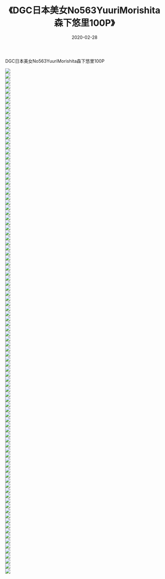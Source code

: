﻿---
layout: post
title:  《DGC日本美女No563YuuriMorishita森下悠里100P》
date:   2020-02-28
img: http://img.660000.xyz/Sharelink/性感/2020/DGC日本美女No563YuuriMorishita森下悠里100P/000.jpg
categories: [美女, 清纯, 唯美]
---

DGC日本美女No563YuuriMorishita森下悠里100P

  ![](http://img.660000.xyz/Sharelink/性感/2020/DGC日本美女No563YuuriMorishita森下悠里100P/001.jpg) <br> ![](http://img.660000.xyz/Sharelink/性感/2020/DGC日本美女No563YuuriMorishita森下悠里100P/002.jpg) <br> ![](http://img.660000.xyz/Sharelink/性感/2020/DGC日本美女No563YuuriMorishita森下悠里100P/003.jpg) <br> ![](http://img.660000.xyz/Sharelink/性感/2020/DGC日本美女No563YuuriMorishita森下悠里100P/004.jpg) <br> ![](http://img.660000.xyz/Sharelink/性感/2020/DGC日本美女No563YuuriMorishita森下悠里100P/005.jpg) <br> ![](http://img.660000.xyz/Sharelink/性感/2020/DGC日本美女No563YuuriMorishita森下悠里100P/006.jpg) <br> ![](http://img.660000.xyz/Sharelink/性感/2020/DGC日本美女No563YuuriMorishita森下悠里100P/007.jpg) <br> ![](http://img.660000.xyz/Sharelink/性感/2020/DGC日本美女No563YuuriMorishita森下悠里100P/008.jpg) <br> ![](http://img.660000.xyz/Sharelink/性感/2020/DGC日本美女No563YuuriMorishita森下悠里100P/009.jpg) <br> ![](http://img.660000.xyz/Sharelink/性感/2020/DGC日本美女No563YuuriMorishita森下悠里100P/010.jpg) <br> ![](http://img.660000.xyz/Sharelink/性感/2020/DGC日本美女No563YuuriMorishita森下悠里100P/011.jpg) <br> ![](http://img.660000.xyz/Sharelink/性感/2020/DGC日本美女No563YuuriMorishita森下悠里100P/012.jpg) <br> ![](http://img.660000.xyz/Sharelink/性感/2020/DGC日本美女No563YuuriMorishita森下悠里100P/013.jpg) <br> ![](http://img.660000.xyz/Sharelink/性感/2020/DGC日本美女No563YuuriMorishita森下悠里100P/014.jpg) <br> ![](http://img.660000.xyz/Sharelink/性感/2020/DGC日本美女No563YuuriMorishita森下悠里100P/015.jpg) <br> ![](http://img.660000.xyz/Sharelink/性感/2020/DGC日本美女No563YuuriMorishita森下悠里100P/016.jpg) <br> ![](http://img.660000.xyz/Sharelink/性感/2020/DGC日本美女No563YuuriMorishita森下悠里100P/017.jpg) <br> ![](http://img.660000.xyz/Sharelink/性感/2020/DGC日本美女No563YuuriMorishita森下悠里100P/018.jpg) <br> ![](http://img.660000.xyz/Sharelink/性感/2020/DGC日本美女No563YuuriMorishita森下悠里100P/019.jpg) <br> ![](http://img.660000.xyz/Sharelink/性感/2020/DGC日本美女No563YuuriMorishita森下悠里100P/020.jpg) <br> ![](http://img.660000.xyz/Sharelink/性感/2020/DGC日本美女No563YuuriMorishita森下悠里100P/021.jpg) <br> ![](http://img.660000.xyz/Sharelink/性感/2020/DGC日本美女No563YuuriMorishita森下悠里100P/022.jpg) <br> ![](http://img.660000.xyz/Sharelink/性感/2020/DGC日本美女No563YuuriMorishita森下悠里100P/023.jpg) <br> ![](http://img.660000.xyz/Sharelink/性感/2020/DGC日本美女No563YuuriMorishita森下悠里100P/024.jpg) <br> ![](http://img.660000.xyz/Sharelink/性感/2020/DGC日本美女No563YuuriMorishita森下悠里100P/025.jpg) <br> ![](http://img.660000.xyz/Sharelink/性感/2020/DGC日本美女No563YuuriMorishita森下悠里100P/026.jpg) <br> ![](http://img.660000.xyz/Sharelink/性感/2020/DGC日本美女No563YuuriMorishita森下悠里100P/027.jpg) <br> ![](http://img.660000.xyz/Sharelink/性感/2020/DGC日本美女No563YuuriMorishita森下悠里100P/028.jpg) <br> ![](http://img.660000.xyz/Sharelink/性感/2020/DGC日本美女No563YuuriMorishita森下悠里100P/029.jpg) <br> ![](http://img.660000.xyz/Sharelink/性感/2020/DGC日本美女No563YuuriMorishita森下悠里100P/030.jpg) <br> ![](http://img.660000.xyz/Sharelink/性感/2020/DGC日本美女No563YuuriMorishita森下悠里100P/031.jpg) <br> ![](http://img.660000.xyz/Sharelink/性感/2020/DGC日本美女No563YuuriMorishita森下悠里100P/032.jpg) <br> ![](http://img.660000.xyz/Sharelink/性感/2020/DGC日本美女No563YuuriMorishita森下悠里100P/033.jpg) <br> ![](http://img.660000.xyz/Sharelink/性感/2020/DGC日本美女No563YuuriMorishita森下悠里100P/034.jpg) <br> ![](http://img.660000.xyz/Sharelink/性感/2020/DGC日本美女No563YuuriMorishita森下悠里100P/035.jpg) <br> ![](http://img.660000.xyz/Sharelink/性感/2020/DGC日本美女No563YuuriMorishita森下悠里100P/036.jpg) <br> ![](http://img.660000.xyz/Sharelink/性感/2020/DGC日本美女No563YuuriMorishita森下悠里100P/037.jpg) <br> ![](http://img.660000.xyz/Sharelink/性感/2020/DGC日本美女No563YuuriMorishita森下悠里100P/038.jpg) <br> ![](http://img.660000.xyz/Sharelink/性感/2020/DGC日本美女No563YuuriMorishita森下悠里100P/039.jpg) <br> ![](http://img.660000.xyz/Sharelink/性感/2020/DGC日本美女No563YuuriMorishita森下悠里100P/040.jpg) <br> ![](http://img.660000.xyz/Sharelink/性感/2020/DGC日本美女No563YuuriMorishita森下悠里100P/041.jpg) <br> ![](http://img.660000.xyz/Sharelink/性感/2020/DGC日本美女No563YuuriMorishita森下悠里100P/042.jpg) <br> ![](http://img.660000.xyz/Sharelink/性感/2020/DGC日本美女No563YuuriMorishita森下悠里100P/043.jpg) <br> ![](http://img.660000.xyz/Sharelink/性感/2020/DGC日本美女No563YuuriMorishita森下悠里100P/044.jpg) <br> ![](http://img.660000.xyz/Sharelink/性感/2020/DGC日本美女No563YuuriMorishita森下悠里100P/045.jpg) <br> ![](http://img.660000.xyz/Sharelink/性感/2020/DGC日本美女No563YuuriMorishita森下悠里100P/046.jpg) <br> ![](http://img.660000.xyz/Sharelink/性感/2020/DGC日本美女No563YuuriMorishita森下悠里100P/047.jpg) <br> ![](http://img.660000.xyz/Sharelink/性感/2020/DGC日本美女No563YuuriMorishita森下悠里100P/048.jpg) <br> ![](http://img.660000.xyz/Sharelink/性感/2020/DGC日本美女No563YuuriMorishita森下悠里100P/049.jpg) <br> ![](http://img.660000.xyz/Sharelink/性感/2020/DGC日本美女No563YuuriMorishita森下悠里100P/050.jpg) <br> ![](http://img.660000.xyz/Sharelink/性感/2020/DGC日本美女No563YuuriMorishita森下悠里100P/051.jpg) <br> ![](http://img.660000.xyz/Sharelink/性感/2020/DGC日本美女No563YuuriMorishita森下悠里100P/052.jpg) <br> ![](http://img.660000.xyz/Sharelink/性感/2020/DGC日本美女No563YuuriMorishita森下悠里100P/053.jpg) <br> ![](http://img.660000.xyz/Sharelink/性感/2020/DGC日本美女No563YuuriMorishita森下悠里100P/054.jpg) <br> ![](http://img.660000.xyz/Sharelink/性感/2020/DGC日本美女No563YuuriMorishita森下悠里100P/055.jpg) <br> ![](http://img.660000.xyz/Sharelink/性感/2020/DGC日本美女No563YuuriMorishita森下悠里100P/056.jpg) <br> ![](http://img.660000.xyz/Sharelink/性感/2020/DGC日本美女No563YuuriMorishita森下悠里100P/057.jpg) <br> ![](http://img.660000.xyz/Sharelink/性感/2020/DGC日本美女No563YuuriMorishita森下悠里100P/058.jpg) <br> ![](http://img.660000.xyz/Sharelink/性感/2020/DGC日本美女No563YuuriMorishita森下悠里100P/059.jpg) <br> ![](http://img.660000.xyz/Sharelink/性感/2020/DGC日本美女No563YuuriMorishita森下悠里100P/060.jpg) <br> ![](http://img.660000.xyz/Sharelink/性感/2020/DGC日本美女No563YuuriMorishita森下悠里100P/061.jpg) <br> ![](http://img.660000.xyz/Sharelink/性感/2020/DGC日本美女No563YuuriMorishita森下悠里100P/062.jpg) <br> ![](http://img.660000.xyz/Sharelink/性感/2020/DGC日本美女No563YuuriMorishita森下悠里100P/063.jpg) <br> ![](http://img.660000.xyz/Sharelink/性感/2020/DGC日本美女No563YuuriMorishita森下悠里100P/064.jpg) <br> ![](http://img.660000.xyz/Sharelink/性感/2020/DGC日本美女No563YuuriMorishita森下悠里100P/065.jpg) <br> ![](http://img.660000.xyz/Sharelink/性感/2020/DGC日本美女No563YuuriMorishita森下悠里100P/066.jpg) <br> ![](http://img.660000.xyz/Sharelink/性感/2020/DGC日本美女No563YuuriMorishita森下悠里100P/067.jpg) <br> ![](http://img.660000.xyz/Sharelink/性感/2020/DGC日本美女No563YuuriMorishita森下悠里100P/068.jpg) <br> ![](http://img.660000.xyz/Sharelink/性感/2020/DGC日本美女No563YuuriMorishita森下悠里100P/069.jpg) <br> ![](http://img.660000.xyz/Sharelink/性感/2020/DGC日本美女No563YuuriMorishita森下悠里100P/070.jpg) <br> ![](http://img.660000.xyz/Sharelink/性感/2020/DGC日本美女No563YuuriMorishita森下悠里100P/071.jpg) <br> ![](http://img.660000.xyz/Sharelink/性感/2020/DGC日本美女No563YuuriMorishita森下悠里100P/072.jpg) <br> ![](http://img.660000.xyz/Sharelink/性感/2020/DGC日本美女No563YuuriMorishita森下悠里100P/073.jpg) <br> ![](http://img.660000.xyz/Sharelink/性感/2020/DGC日本美女No563YuuriMorishita森下悠里100P/074.jpg) <br> ![](http://img.660000.xyz/Sharelink/性感/2020/DGC日本美女No563YuuriMorishita森下悠里100P/075.jpg) <br> ![](http://img.660000.xyz/Sharelink/性感/2020/DGC日本美女No563YuuriMorishita森下悠里100P/076.jpg) <br> ![](http://img.660000.xyz/Sharelink/性感/2020/DGC日本美女No563YuuriMorishita森下悠里100P/077.jpg) <br> ![](http://img.660000.xyz/Sharelink/性感/2020/DGC日本美女No563YuuriMorishita森下悠里100P/078.jpg) <br> ![](http://img.660000.xyz/Sharelink/性感/2020/DGC日本美女No563YuuriMorishita森下悠里100P/079.jpg) <br> ![](http://img.660000.xyz/Sharelink/性感/2020/DGC日本美女No563YuuriMorishita森下悠里100P/080.jpg) <br> ![](http://img.660000.xyz/Sharelink/性感/2020/DGC日本美女No563YuuriMorishita森下悠里100P/081.jpg) <br> ![](http://img.660000.xyz/Sharelink/性感/2020/DGC日本美女No563YuuriMorishita森下悠里100P/082.jpg) <br> ![](http://img.660000.xyz/Sharelink/性感/2020/DGC日本美女No563YuuriMorishita森下悠里100P/083.jpg) <br> ![](http://img.660000.xyz/Sharelink/性感/2020/DGC日本美女No563YuuriMorishita森下悠里100P/084.jpg) <br> ![](http://img.660000.xyz/Sharelink/性感/2020/DGC日本美女No563YuuriMorishita森下悠里100P/085.jpg) <br> ![](http://img.660000.xyz/Sharelink/性感/2020/DGC日本美女No563YuuriMorishita森下悠里100P/086.jpg) <br> ![](http://img.660000.xyz/Sharelink/性感/2020/DGC日本美女No563YuuriMorishita森下悠里100P/087.jpg) <br> ![](http://img.660000.xyz/Sharelink/性感/2020/DGC日本美女No563YuuriMorishita森下悠里100P/088.jpg) <br> ![](http://img.660000.xyz/Sharelink/性感/2020/DGC日本美女No563YuuriMorishita森下悠里100P/089.jpg) <br> ![](http://img.660000.xyz/Sharelink/性感/2020/DGC日本美女No563YuuriMorishita森下悠里100P/090.jpg) <br> ![](http://img.660000.xyz/Sharelink/性感/2020/DGC日本美女No563YuuriMorishita森下悠里100P/091.jpg) <br> ![](http://img.660000.xyz/Sharelink/性感/2020/DGC日本美女No563YuuriMorishita森下悠里100P/092.jpg) <br> ![](http://img.660000.xyz/Sharelink/性感/2020/DGC日本美女No563YuuriMorishita森下悠里100P/093.jpg) <br> ![](http://img.660000.xyz/Sharelink/性感/2020/DGC日本美女No563YuuriMorishita森下悠里100P/094.jpg) <br> ![](http://img.660000.xyz/Sharelink/性感/2020/DGC日本美女No563YuuriMorishita森下悠里100P/095.jpg) <br> ![](http://img.660000.xyz/Sharelink/性感/2020/DGC日本美女No563YuuriMorishita森下悠里100P/096.jpg) <br> ![](http://img.660000.xyz/Sharelink/性感/2020/DGC日本美女No563YuuriMorishita森下悠里100P/097.jpg) <br> ![](http://img.660000.xyz/Sharelink/性感/2020/DGC日本美女No563YuuriMorishita森下悠里100P/098.jpg) <br> ![](http://img.660000.xyz/Sharelink/性感/2020/DGC日本美女No563YuuriMorishita森下悠里100P/099.jpg) <br> ![](http://img.660000.xyz/Sharelink/性感/2020/DGC日本美女No563YuuriMorishita森下悠里100P/100.jpg) <br>